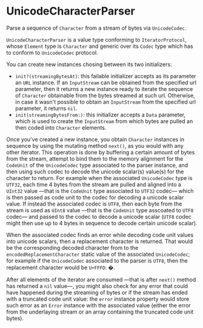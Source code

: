 # UnicodeCharacterParser

Parse a sequence of `Character` from a stream of bytes via `UnicodeCodec`.

`UnicodeCharacterParser` is a value type conforming to `IteratorProtocol`, whose `Element` type is `Character` and generic over its `Codec` type which has to conform to `UnicodeCodec` protocol.

You can create new instances chosing between its two initializers: 
* `init?(streamingBytesAt)`: this failable initializer accepts as its parameter an `URL` instance. If an `InputStream` can be obtained from the specified url parameter, then it returns a new instance ready to iterate the sequence of `Character` obtainable from the bytes streamed at such url. Otherwise, in case it wasn't possible to obtain an `InputStream` from the specified url parameter, it returns `nil`. 
* `init(streamingBytesFrom:)`: this initializer accepts a `Data` parameter, which is used to create the `InputStream` from which bytes are pulled an then coded into `Character` elements.

Once you've created a new instance, you obtain `Character` instances in sequence by using the mutating method `next()`, as you would with any other iterator.
This operation is done by buffering a certain amount of bytes from the stream, attempt to bind them to the memory alignment for the `CodeUnit` of the `UnicodeCodec` type associated to the parser instance, and then using such codec to decode the unicode scalar(s) value(s) for the character to return.
For example when the associated `UnicodeCodec` type is `UTF32`, each time 4 bytes from the stream are pulled and aligned into a `UInt32` value —that is the `CodeUnit` type associated to `UTF32` codec— which is then passed as code unit to the codec for decoding a unicode scalar value. 
If instead the associated codec is `UTF8`, then each byte from the stream is used as `UInt8` value —that is the `CodeUnit` type asscoated to `UTF8` codec— and passed to the codec to decode a unicode scalar (`UTF8` codec might then use up to 4 bytes in sequence to decode certain unicode scalar).

When the associated codec finds an error while decoding code unit values into unicode scalars, then a replacement character is returned. That would be the corresponding decoded character from to the `encodedReplacementCharacter` static value of the associated `UnicodeCodec`; for example if the `UnicodeCodec` associated to the parser is `UTF8`, then the replacement character would be `U+FFFD`: &#xFFFD;.

After all elements of the iterator are consumed —that is after `next()` method has returned a `nil` value—, you might also check for any error that could have happened during the streaming of bytes or if the stream has ended with a truncated code unit value: the `error` instance property would store such error as an `Error` instance with the associated value (either the error from the underlaying stream or an array containing the truncated code unit bytes).


